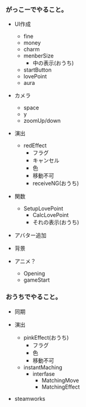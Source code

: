 ﻿### がっこーでやること。
- UI作成
	- fine
	- money
	- charm
	- menberSize
		- 中の表示(おうち)
	- startButton
	- lovePoint
	- aura
- カメラ
	- space
	- y
	- zoomUp/down
- 演出
	- redEffect
		- フラグ
		- キャンセル
		- 色
		- 移動不可
		- receiveNG(おうち)
	
- 関数
	- SetupLovePoint
		- CalcLovePoint
		- それの表示(おうち)
- アバター追加
- 背景
- アニメ？
	- Opening
	- gameStart

### おうちでやること。
- 同期
- 演出
	- pinkEffect(おうち)
		- フラグ
		- 色
		- 移動不可
	- instantMaching
		- interfase
			- MatchingMove
			- MatchingEffect


- steamworks